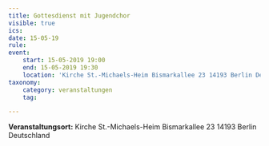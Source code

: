 ```yaml
---
title: Gottesdienst mit Jugendchor
visible: true
ics: 
date: 15-05-19
rule: 
event:
	start: 15-05-2019 19:00
	end: 15-05-2019 19:30
	location: 'Kirche St.-Michaels-Heim Bismarkallee 23 14193 Berlin Deutschland'
taxonomy:
	category: veranstaltungen
	tag: 

---
```




**Veranstaltungsort:** Kirche St.-Michaels-Heim
Bismarkallee 23
14193 Berlin
Deutschland

